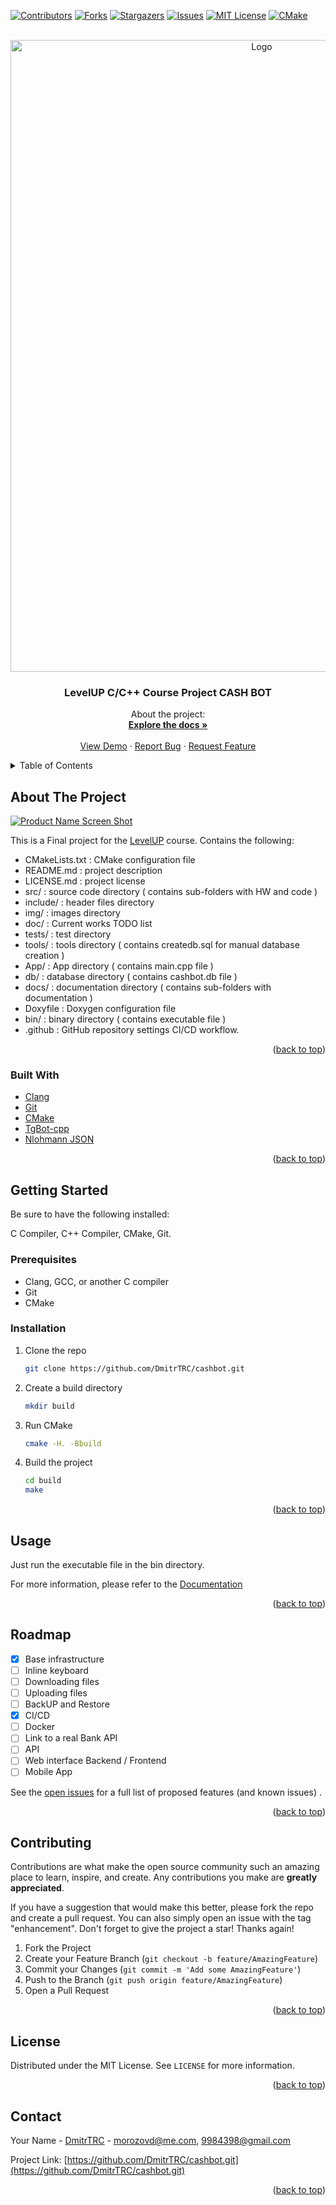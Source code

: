 <div id="top"></div>




<!-- PROJECT SHIELDS -->
<!--
*** I'm using markdown "reference style" links for readability.
*** Reference links are enclosed in brackets [ ] instead of parentheses ( ).
*** See the bottom of this document for the declaration of the reference variables
*** for contributors-url, forks-url, etc. This is an optional, concise syntax you may use.
*** https://www.markdownguide.org/basic-syntax/#reference-style-links
-->
[![Contributors][contributors-shield]][contributors-url]
[![Forks][forks-shield]][forks-url]
[![Stargazers][stars-shield]][stars-url]
[![Issues][issues-shield]][issues-url]
[![MIT License][license-shield]][license-url]
[![CMake][status-shield]][status-url]



<!-- PROJECT LOGO -->
<br />
<div align="center">
  <a href="https://github.com/DmitrTRC/cashbot.git">
    <img src="img/logo.png" alt="Logo" width="788" height="1011">
  </a>

<h3 align="center">LevelUP C/C++ Course Project CASH BOT</h3>

  <p align="center">
    About the project:
    <br />
    <a href="https://dmitrtrc.github.io/cashbot/"><strong>Explore the docs »</strong></a>
    <br />
    <br />
    <a href="https://github.com/DmitrTRC/cashbot.git">View Demo</a>
    ·
    <a href="https://github.com/DmitrTRC/cashbot.git/issues">Report Bug</a>
    ·
    <a href="https://github.com/DmitrTRC/cashbot.git/issues">Request Feature</a>
  </p>
</div>



<!-- TABLE OF CONTENTS -->
<details>
  <summary>Table of Contents</summary>
  <ol>
    <li>
      <a href="#about_the_project">About The Project</a>
      <ul>
        <li><a href="#built_with">Built With</a></li>
      </ul>
    </li>
    <li>
      <a href="#getting_started">Getting Started</a>
      <ul>
        <li><a href="#prerequisites">Prerequisites</a></li>
        <li><a href="#installation">Installation</a></li>
      </ul>
    </li>
    <li><a href="#usage">Usage</a></li>
    <li><a href="#roadmap">Roadmap</a></li>
    <li><a href="#contributing">Contributing</a></li>
    <li><a href="#license">License</a></li>
    <li><a href="#contact">Contact</a></li>
  </ol>
</details>



<!-- ABOUT THE PROJECT -->
<a id="about_the_project">

## About The Project

[![Product Name Screen Shot][product-screenshot]](https://https://levelp.ru)

This is a Final project for
the [LevelUP](https://levelp.ru/courses/programmirovanie/fundamentals-of-programming-c-level-1/)
course.
Contains the following:

* CMakeLists.txt : CMake configuration file
* README.md : project description
* LICENSE.md : project license
* src/ : source code directory  ( contains sub-folders with HW and code )
* include/ : header files directory
* img/ : images directory
* doc/ : Current works TODO list
* tests/ : test directory
* tools/ : tools directory ( contains createdb.sql for manual database creation )
* App/ : App directory ( contains main.cpp file )
* db/ : database directory ( contains cashbot.db file )
* docs/ : documentation directory ( contains sub-folders with documentation )
* Doxyfile : Doxygen configuration file
* bin/ : binary directory ( contains executable file )
* .github : GitHub repository settings CI/CD workflow.

<p align="right">(<a href="#top">back to top</a>)</p>

</a>

<a id="built_with">

### Built With

* [Clang](https://clang.llvm.org/)
* [Git](https://git-scm.com/)
* [CMake](https://cmake.org/)
* [TgBot-cpp](https://github.com/reo7sp/tgbot-cpp)
* [Nlohmann JSON](https://github.com/nlohmann/json)

<p align="right">(<a href="#top">back to top</a>)</p>

</a>

<!-- GETTING STARTED -->

<a id="getting_started">

## Getting Started

Be sure to have the following installed:

C Compiler, C++ Compiler, CMake, Git.

</a>

<a id="prerequisites">

### Prerequisites

* Clang, GCC, or another C compiler
* Git
* CMake

</a>

<a id="installation">

### Installation

1. Clone the repo
   ```sh
   git clone https://github.com/DmitrTRC/cashbot.git
   ```

2. Create a build directory
   ```sh
   mkdir build
   ```
3. Run CMake
   ```sh
   cmake -H. -Bbuild
   ```
4. Build the project
   ```sh
   cd build
   make
   ```

<p align="right">(<a href="#top">back to top</a>)</p>

</a>

<!-- USAGE EXAMPLES -->

<a id="usage">

## Usage

Just run the executable file in the bin directory.

For more information, please refer to
the [Documentation](https://dmitrtrc.github.io/cashbot/)

<p align="right">(<a href="#top">back to top</a>)</p>

</a>

<!-- ROADMAP -->

<a id="roadmap">

## Roadmap

- [x] Base infrastructure
- [ ] Inline keyboard
- [ ] Downloading files
- [ ] Uploading files
- [ ] BackUP and Restore
- [x] CI/CD
- [ ] Docker
- [ ] Link to a real Bank API
- [ ] API
- [ ] Web interface Backend / Frontend
- [ ] Mobile App

See the [open issues](https://github.com/DmitrTRC/cashbot/issues) for a full list of proposed features (and
known issues)
.

<p align="right">(<a href="#top">back to top</a>)</p>

</a>

<!-- CONTRIBUTING -->

<a id="contributing">

## Contributing

Contributions are what make the open source community such an amazing place to learn, inspire, and create. Any
contributions you make are **greatly appreciated**.

If you have a suggestion that would make this better, please fork the repo and create a pull request. You can also
simply open an issue with the tag "enhancement". Don't forget to give the project a star! Thanks again!

1. Fork the Project
2. Create your Feature Branch (`git checkout -b feature/AmazingFeature`)
3. Commit your Changes (`git commit -m 'Add some AmazingFeature'`)
4. Push to the Branch (`git push origin feature/AmazingFeature`)
5. Open a Pull Request

<p align="right">(<a href="#top">back to top</a>)</p>

</a>

<!-- LICENSE -->

<a id="license">

## License

Distributed under the MIT License. See `LICENSE` for more information.

<p align="right">(<a href="#top">back to top</a>)</p> 

</a>

<!-- CONTACT -->

<a id="contact">

## Contact

Your Name - [DmitrTRC](https://twitter.com/twitter_handle) - morozovd@me.com, 9984398@gmail.com

Project Link: [https://github.com/DmitrTRC/cashbot.git](https://github.com/DmitrTRC/cashbot.git)

<p align="right">(<a href="#top">back to top</a>)</p>

</a>




<!-- MARKDOWN LINKS & IMAGES -->
<!-- https://www.markdownguide.org/basic-syntax/#reference-style-links -->

[contributors-shield]: https://img.shields.io/github/contributors/DmitrTRC/cashbot.svg?style=for-the-badge

[contributors-url]: https://github.com/DmitrTRC/cashbot/graphs/contributors

[forks-shield]: https://img.shields.io/github/forks/DmitrTRC/cashbot?style=for-the-badge

[forks-url]: https://github.com/github_username/cashbot/network/members

[stars-shield]: https://img.shields.io/github/stars/DmitrTRC/cashbot.svg?style=for-the-badge

[stars-url]: https://github.com/DmitrTRC/cashbot/stargazers

[issues-shield]: https://img.shields.io/github/issues/DmitrTRC/cashbot?style=for-the-badge

[issues-url]: https://github.com/DmitrTRC/cashbot/issues

[license-shield]: https://img.shields.io/github/license/DmitrTRC/cashbot?style=for-the-badge

[license-url]: https://github.com/DmitrTRC/cashbot/blob/main/LICENSE

[product-screenshot]: img/bot_work.jpeg

[status-url]: https://github.com/DmitrTRC/cashbot/actions/workflows/cmake.yml/badge.svghttps://github.com/DmitrTRC/cashbot/actions/workflows/CMake

[status-shield]: https://img.shields.io/github/workflow/status/DmitrTRC/cashbot/CMake?style=for-the-badge

